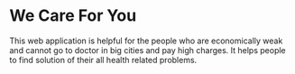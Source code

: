 # We Care For You
 This web application is helpful for the people who are economically weak and cannot go to doctor in big cities and pay high charges. It helps people to find solution of their all health related problems.


